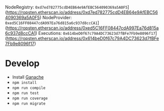 
NodeRegistry: `0xd7ed782775cdD4EB64e9AfEBC564090369a5A0F5`](https://ropsten.etherscan.io/address/0xd7ed782775cdD4EB64e9AfEBC564090369a5A0F5)
NodeProvider: `0xed5C16FF08447cdA997Ea76d815a6c937d8ccCA1`](https://ropsten.etherscan.io/address/0xed5C16FF08447cdA997Ea76d815a6c937d8ccCA1)
Executions: `0x614beD0f67c79A4DC73623d7fBFe7Fb9e8096f17`](https://ropsten.etherscan.io/address/0x614beD0f67c79A4DC73623d7fBFe7Fb9e8096f17)

# Develop

- Install [Ganache](https://github.com/trufflesuite/ganache/releases/latest)
- `npm install`
- `npm run compile`
- `npm run test`
- `npm run coverage`
- `npm run migrate`
